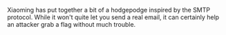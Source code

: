 Xiaoming has put together a bit of a hodgepodge inspired by the SMTP protocol. While it won't quite let you send a real email, it can certainly help an attacker grab a flag without much trouble.

